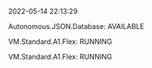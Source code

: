 2022-05-14 22:13:29

Autonomous.JSON.Database: AVAILABLE

VM.Standard.A1.Flex: RUNNING

VM.Standard.A1.Flex: RUNNING